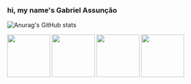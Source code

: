 ### hi, my name's Gabriel Assunção

<div style="display: ;icons">

![Anurag's GitHub stats](https://github-readme-stats.vercel.app/api?username=anuraghazra&show_icons=true&theme=radical)
  
          
</div>


          
<div style="display: inline_block">
  
<img height="100em" src="https://cdn.jsdelivr.net/gh/devicons/devicon/icons/cplusplus/cplusplus-plain.svg"/>
  
<img height="100em" src="https://cdn.jsdelivr.net/gh/devicons/devicon/icons/css3/css3-plain.svg" />
          
<img height="100em"  src="https://cdn.jsdelivr.net/gh/devicons/devicon/icons/html5/html5-plain.svg" />
  
<img height="100em"  src="https://cdn.jsdelivr.net/gh/devicons/devicon/icons/javascript/javascript-plain.svg" />
  
</div>
